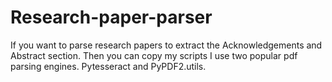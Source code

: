 # Research-paper-parser
If you want to parse research papers to extract the Acknowledgements and Abstract section. Then you can copy my scripts I use two popular pdf parsing engines. Pytesseract and PyPDF2.utils.
